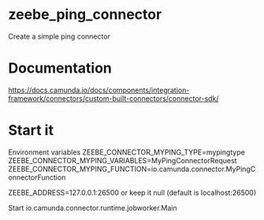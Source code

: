 # zeebe_ping_connector
Create a simple ping connector

# Documentation
https://docs.camunda.io/docs/components/integration-framework/connectors/custom-built-connectors/connector-sdk/

# Start it

Environment variables
ZEEBE_CONNECTOR_MYPING_TYPE=mypingtype
ZEEBE_CONNECTOR_MYPING_VARIABLES=MyPingConnectorRequest
ZEEBE_CONNECTOR_MYPING_FUNCTION=io.camunda.connector.MyPingConnectorFunction


ZEEBE_ADDRESS=127.0.0.1:26500
or keep it null (default is localhost:26500)


Start io.camunda.connector.runtime.jobworker.Main


